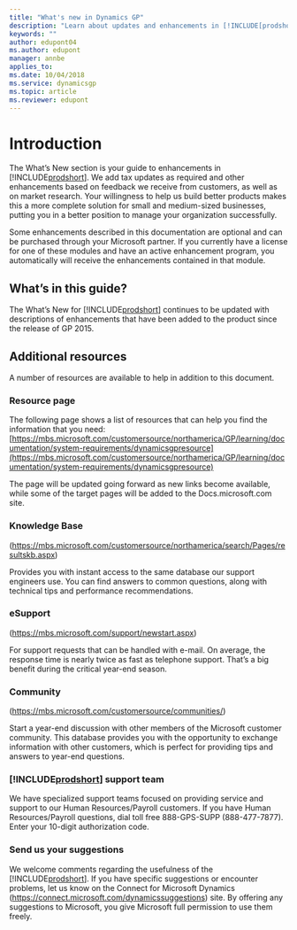 ```yaml
---
title: "What's new in Dynamics GP"
description: "Learn about updates and enhancements in [!INCLUDE[prodshort](../includes/prodshort.md)]."
keywords: ""
author: edupont04
ms.author: edupont
manager: annbe
applies_to: 
ms.date: 10/04/2018
ms.service: dynamicsgp
ms.topic: article
ms.reviewer: edupont
---
```


# Introduction

The What’s New section is your guide to enhancements in [!INCLUDE[prodshort](../includes/prodshort.md)]. We add tax updates as required and other enhancements based on feedback we receive from customers, as well as on market research. Your willingness to help us build better products makes this a more complete solution for small and medium-sized businesses, putting you in a better position to manage your organization successfully.

Some enhancements described in this documentation are optional and can be purchased through your Microsoft partner. If you currently have a license for one of these modules and have an active enhancement program, you automatically will receive the enhancements contained in that module.

## What’s in this guide?

The What’s New for [!INCLUDE[prodshort](../includes/prodshort.md)] continues to be updated with descriptions of enhancements that have been added to the product since the release of GP 2015.

## Additional resources

A number of resources are available to help in addition to this document. 

### Resource page

The following page shows a list of resources that can help you find the information that you need:
[https://mbs.microsoft.com/customersource/northamerica/GP/learning/documentation/system-requirements/dynamicsgpresource](https://mbs.microsoft.com/customersource/northamerica/GP/learning/documentation/system-requirements/dynamicsgpresource)

The page will be updated going forward as new links become available, while some of the target pages will be added to the Docs.microsoft.com site.  

### Knowledge Base
(<https://mbs.microsoft.com/customersource/northamerica/search/Pages/resultskb.aspx>)

Provides you with instant access to the same database our support engineers use. You can find answers to common questions, along with technical tips and performance recommendations.

### eSupport

(<https://mbs.microsoft.com/support/newstart.aspx>)

For support requests that can be handled with e-mail. On average, the response time is nearly twice as fast as telephone support. That’s a big benefit during the critical year-end season.

### Community

(<https://mbs.microsoft.com/customersource/communities/>)

Start a year-end discussion with other members of the Microsoft customer community. This database provides you with the opportunity to exchange information with other customers, which is perfect for providing tips and answers to year-end questions.

### [!INCLUDE[prodshort](../includes/prodshort.md)] support team

We have specialized support teams focused on providing service and support to our Human Resources/Payroll customers. If you have Human Resources/Payroll questions, dial toll free 888-GPS-SUPP (888-477-7877). Enter your 10-digit authorization code.

### Send us your suggestions

We welcome comments regarding the usefulness of the [!INCLUDE[prodshort](../includes/prodshort.md)]. If you have specific suggestions or encounter problems, let us know on the Connect for Microsoft Dynamics (https://connect.microsoft.com/dynamicssuggestions) site. By offering any suggestions to Microsoft, you give Microsoft full permission to use them freely.  
